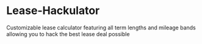 # Lease-Hackulator
Customizable lease calculator featuring all term lengths and mileage bands allowing you to hack the best lease deal possible
